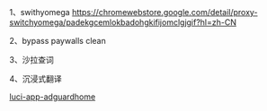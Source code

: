 1、swithyomega  https://chromewebstore.google.com/detail/proxy-switchyomega/padekgcemlokbadohgkifijomclgjgif?hl=zh-CN

2、bypass paywalls clean

3、沙拉查词

4、沉浸式翻译

  [luci-app-adguardhome](https://github.com/chenmozhijin/luci-app-adguardhome) 

